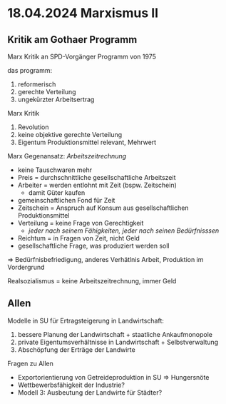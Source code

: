 # 18.04.2024 Marxismus II

## Kritik am Gothaer Programm

Marx Kritik an SPD-Vorgänger Programm von 1975

das programm:

1. reformerisch
2. gerechte Verteilung
3. ungekürzter Arbeitsertrag



Marx Kritik

1. Revolution
2. keine objektive gerechte Verteilung
3. Eigentum Produktionsmittel relevant, Mehrwert 



Marx Gegenansatz: *Arbeitszeitrechnung*

- keine Tauschwaren mehr
- Preis = durchschnittliche gesellschaftliche Arbeitszeit
- Arbeiter = werden entlohnt mit Zeit (bspw. Zeitschein)
    - damit Güter kaufen
- gemeinschaftlichen Fond für Zeit
- Zeitschein = Anspruch auf Konsum aus gesellschaftlichen Produktionsmittel
- Verteilung = keine Frage von Gerechtigkeit
    - *jeder nach seinem Fähigkeiten, jeder nach seinen Bedürfnisssen*
- Reichtum = in Fragen von Zeit, nicht Geld
- gesellschaftliche Frage, was produziert werden soll

=> Bedürfnisbefriedigung, anderes Verhätlnis Arbeit, Produktion im Vordergrund

Realsozialismus = keine Arbeitszeitrechnung, immer Geld



## Allen

Modelle in SU für Ertragsteigerung in Landwirtschaft:

1. bessere Planung der Landwirtschaft + staatliche Ankaufmonopole
2. private Eigentumsverhältnisse in Landwirtschaft + Selbstverwaltung
3. Abschöpfung der Erträge der Landwirte 



Fragen zu Allen

- Exportorientierung von Getreideproduktion in SU => Hungersnöte
- Wettbewerbsfähigkeit der Industrie? 
- Modell 3: Ausbeutung der Landwirte für Städter?